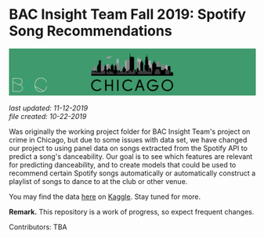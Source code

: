 # BAC Insight Team Fall 2019: Spotify Song Recommendations

![./banner.png](./banner.png)

_last updated: 11-12-2019_  
_file created: 10-22-2019_

Was originally the working project folder for BAC Insight Team's project on crime in Chicago, but due to some issues with data set, we have changed our project to using panel data on songs extracted from the Spotify API to predict a song's danceability. Our goal is to see which features are relevant for predicting danceability, and to create models that could be used to recommend certain Spotify songs automatically or automatically construct a playlist of songs to dance to at the club or other venue.

You may find the data [here](https://www.kaggle.com/snapcrack/the-billboard-200-acoustic-data) on [Kaggle](https://www.kaggle.com/). Stay tuned for more.

__Remark.__ This repository is a work of progress, so expect frequent changes.  

Contributors: TBA
